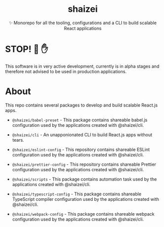<h1 align="center">shaizei</h1>

<p align="center">✨ Monorepo for all the tooling, configurations and a CLI to build scalable React applications
</p>

# STOP! 🚧 ✋

This software is in very active development, currently is in alpha stages and therefore not advised to be used in production applications.

# About

This repo contains several packages to develop and build scalable React.js apps.

* `@shaizei/babel-preset` - This package contains shareable babel.js configuration used by the applications created with @shaizei/cli.

* `@shaizei/cli` - An unapponionated CLI to build React.js apps without tears.

* `@shaizei/eslint-config` - This repository contains shareable ESLint configuration used by the applications created with @shaizei/cli.

* `@shaizei/prettier-config` - This repository contains shareable Prettier configuration used by the applications created with @shaizei/cli.

* `@shaizei/scripts` - This package contains automation task used by the applications created with @shaizei/cli.

* `@shaizei/typescript-config` - This package contains shareable TypeScript compiler configuration used by the applications created with @shaizei/cli.

* `@shaizei/webpack-config` - This package contains shareable webpack configuration used by the applications created with @shaizei/cli.
